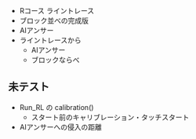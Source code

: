 - Rコース ライントレース
- ブロック並べの完成版
- AIアンサー
- ライントレースから
    - AIアンサー
    - ブロックならべ



## 未テスト
- Run_RL の calibration()
    - スタート前のキャリブレーション・タッチスタート
- AIアンサーへの侵入の距離
